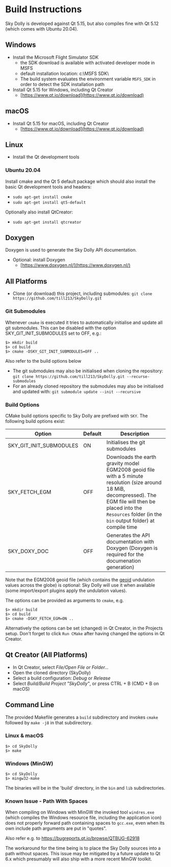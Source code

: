# Build Instructions
Sky Dolly is developed against Qt 5.15, but also compiles fine with Qt 5.12 (which comes with Ubuntu 20.04).

## Windows
- Install the Microsoft Flight Simulator SDK
  * the SDK download is available with activated developer mode in MSFS
  * default installation location: c:\MSFS SDK\
  * The build system evaluates the environment variable `MSFS_SDK` in order to detect the SDK installation path
- Install Qt 5.15 for Windows, including Qt Creator
  * [https://www.qt.io/download](https://www.qt.io/download)

## macOS
- Install Qt 5.15 for macOS, including Qt Creator
  * [https://www.qt.io/download](https://www.qt.io/download)

## Linux

- Install the Qt development tools

### Ubuntu 20.04
Install cmake and the Qt 5 default package which should also install the basic Qt development tools and headers:

- `sudo apt-get install cmake`
- `sudo apt-get install qt5-default`

Optionally also install QtCreator:

- `sudo apt-get install qtcreator`

## Doxygen
Doxygen is used to generate the Sky Dolly API documentation.

- Optional: install Doxygen
  *  [https://www.doxygen.nl/](https://www.doxygen.nl/)

## All Platforms
- Clone (or download) this project, including submodules: `git clone https://github.com/till213/SkyDolly.git`

### Git Submodules
Whenever `cmake` is executed it tries to automatically initialise and update all git submodules. This can be disabled with the option SKY_GIT_INIT_SUBMODULES set to OFF, e.g.:

```
$> mkdir build
$> cd build
$> cmake -DSKY_GIT_INIT_SUBMODULES=OFF ..
```

Also refer to the build options below

- The git submodules may also be initialised when cloning the repository: `git clone https://github.com/till213/SkyDolly.git --recurse-submodules`
- For an already cloned repository the submodules may also be initialised and updated with: `git submodule update --init --recursive`

### Build Options
CMake build options specific to Sky Dolly are prefixed with `SKY`. The following build options exist:

Option                  | Default | Description
----                    | -----   | ----
SKY_GIT_INIT_SUBMODULES | ON      | Initialises the git submodules
SKY_FETCH_EGM           | OFF     | Downloads the earth gravity model EGM2008 geoid file with a 5 minute resolution (size around 18 MiB, decompressed). The EGM file will then be placed into the `Resources` folder (in the `bin` output folder) at compile time
SKY_DOXY_DOC            | OFF     | Generates the API documentation with Doxygen (Doxygen is required for the documenation generation)

Note that the EGM2008 geoid file (which contains the [geoid](https://en.wikipedia.org/wiki/Geoid) undulation values across the globe) is optional: Sky Dolly will use it when available (some import/export plugins apply the undulation values).

The options can be provided as arguments to `cmake`, e.g.

```
$> mkdir build
$> cd build
$> cmake -DSKY_FETCH_EGM=ON ..
```

Alternatively the options can be set (changed) in Qt Creator, in the Projects setup. Don't forget to click `Run CMake` after having changed the options in Qt Creator.

## Qt Creator (All Platforms)
- In Qt Creator, select *File/Open File or Folder...*
- Open the cloned directory (SkyDolly)
- Select a build configuration: *Debug* or *Release*
- Select *Build/Build Project "SkyDolly"*, or press CTRL + B (CMD + B on macOS)

## Command Line
The provided Makefile generates a `build` subdirectory and invokes `cmake` followed by `make -j8` in that subdirectory.

### Linux & macOS
```
$> cd SkyDolly
$> make
```

### Windows (MinGW)
```
$> cd SkyDolly
$> mingw32-make
```

The binaries will be in the 'build' directory, in the `bin` and `lib` subdirectories.

### Known Issue - Path With Spaces
When compiling on Windows with MinGW the invoked tool `windres.exe` (which compiles the Windows resource file, including the application icon) does not properly forward path containing spaces to `gcc.exe`, even when its own include path arguments are put in "quotes".

Also refer e.g. to https://bugreports.qt.io/browse/QTBUG-62918

The workaround for the time being is to place the Sky Dolly sources into a path without spaces. This issue may be mitigated by a future update to Qt 6.x which presumably will also ship with a more recent MinGW toolkit.
